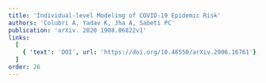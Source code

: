 ```yaml
---
title: 'Individual-level Modeling of COVID-19 Epidemic Risk'
authors: 'Colubri A, Yadav K, Jha A, Sabeti PC'
publication: 'arXiv. 2020 1908.06822v1'
links:
  [
    { 'text': 'DOI', url: 'https://doi.org/10.48550/arXiv.2006.16761'},
  ]
order: 26
---
```

